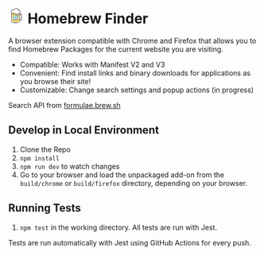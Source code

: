 # <img src="extension/icons/pack-icon-32.png" width="32"> Homebrew Finder

A browser extension compatible with Chrome and Firefox that allows you to find Homebrew Packages for the current website you are visiting.

- Compatible: Works with Manifest V2 and V3
- Convenient: Find install links and binary downloads for applications as you browse their site!
- Customizable: Change search settings and popup actions (in progress)

Search API from [formulae.brew.sh](https://github.com/Homebrew/formulae.brew.sh)

## Develop in Local Environment

1. Clone the Repo
2. `npm install`
3. `npm run dev` to watch changes
4. Go to your browser and load the unpackaged add-on from the `build/chrome` or `build/firefox` directory, depending on your browser.

## Running Tests

1. `npm test` in the working directory. All tests are run with Jest.

Tests are run automatically with Jest using GitHub Actions for every push.
